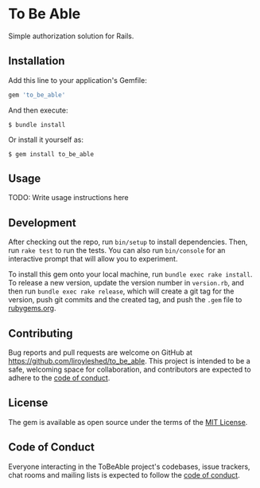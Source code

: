 # To Be Able

Simple authorization solution for Rails.

## Installation

Add this line to your application's Gemfile:

```ruby
gem 'to_be_able'
```

And then execute:

    $ bundle install

Or install it yourself as:

    $ gem install to_be_able

## Usage

TODO: Write usage instructions here

## Development

After checking out the repo, run `bin/setup` to install dependencies. Then, run `rake test` to run the tests. You can also run `bin/console` for an interactive prompt that will allow you to experiment.

To install this gem onto your local machine, run `bundle exec rake install`. To release a new version, update the version number in `version.rb`, and then run `bundle exec rake release`, which will create a git tag for the version, push git commits and the created tag, and push the `.gem` file to [rubygems.org](https://rubygems.org).

## Contributing

Bug reports and pull requests are welcome on GitHub at https://github.com/liroyleshed/to_be_able. This project is intended to be a safe, welcoming space for collaboration, and contributors are expected to adhere to the [code of conduct](https://github.com/liroyleshed/to_be_able/blob/master/CODE_OF_CONDUCT.md).

## License

The gem is available as open source under the terms of the [MIT License](https://opensource.org/licenses/MIT).

## Code of Conduct

Everyone interacting in the ToBeAble project's codebases, issue trackers, chat rooms and mailing lists is expected to follow the [code of conduct](https://github.com/[USERNAME]/to_be_able/blob/master/CODE_OF_CONDUCT.md).
